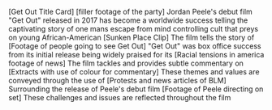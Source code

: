 [Get Out Title Card]
[filler footage of the party]
Jordan Peele's debut film "Get Out" released in 2017 has become a worldwide success telling the captivating story of one mans escape from mind controlling cult that preys on young African-American
[Sunken Place Clip]
The film tells the story of 
[Footage of people going to see Get Out]
"Get Out" was box office success from its initial release being widely praised for its
[Racial tensions in america footage of news]
The film tackles and provides subtle commentary on
[Extracts with use of colour for commentary]
These themes and values are conveyed through the use of 
[Protests and news articles of BLM]
Surrounding the release of Peele's debut film
[Footage of Peele directing on set]
These challenges and issues are reflected throughout the film 